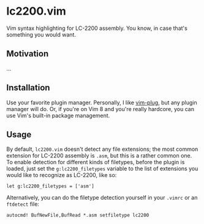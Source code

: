 # lc2200.vim

Vim syntax highlighting for LC-2200 assembly. You know, in case that's something
you would want.

## Motivation

...

## Installation

Use your favorite plugin manager. Personally, I like
[vim-plug](https://github.com/junegunn/vim-plug), but any plugin manager will
do. Or, if you're on Vim 8 and you're really hardcore, you can use Vim's
built-in package management.

## Usage

By default, `lc2200.vim` doesn't detect any file extensions; the most
common extension for LC-2200 assembly is `.asm`, but this is a rather common
one. To enable detection for different kinds of filetypes, before the plugin is
loaded, just set the `g:lc2200_filetypes` variable to the list of extensions you
would like to recognize as LC-2200, like so:

```viml
let g:lc2200_filetypes = ['asm']
```

Alternatively, you can do the filetype detection yourself in your `.vimrc` or an
`ftdetect` file:

```viml
autocmd! BufNewFile,BufRead *.asm setfiletype lc2200
```

